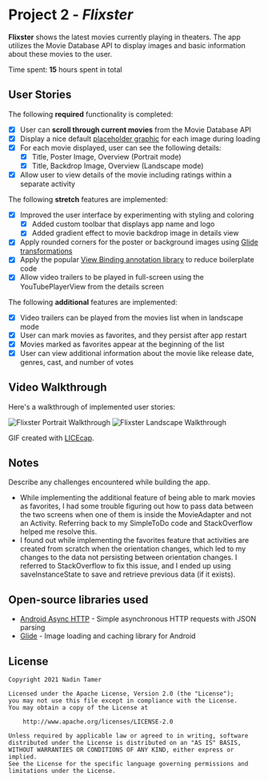 # Project 2 - *Flixster*

**Flixster** shows the latest movies currently playing in theaters. The app utilizes the Movie Database API to display images and basic information about these movies to the user.

Time spent: **15** hours spent in total

## User Stories

The following **required** functionality is completed:

* [X] User can **scroll through current movies** from the Movie Database API
* [X] Display a nice default [placeholder graphic](https://guides.codepath.org/android/Displaying-Images-with-the-Glide-Library#advanced-usage) for each image during loading
* [X] For each movie displayed, user can see the following details:
  * [X] Title, Poster Image, Overview (Portrait mode)
  * [X] Title, Backdrop Image, Overview (Landscape mode)
* [X] Allow user to view details of the movie including ratings within a separate activity

The following **stretch** features are implemented:

* [X] Improved the user interface by experimenting with styling and coloring
  * [X] Added custom toolbar that displays app name and logo
  * [X] Added gradient effect to movie backdrop image in details view
* [X] Apply rounded corners for the poster or background images using [Glide transformations](https://guides.codepath.org/android/Displaying-Images-with-the-Glide-Library#transformations)
* [X] Apply the popular [View Binding annotation library](http://guides.codepath.org/android/Reducing-View-Boilerplate-with-ViewBinding) to reduce boilerplate code
* [X] Allow video trailers to be played in full-screen using the YouTubePlayerView from the details screen

The following **additional** features are implemented:

* [X] Video trailers can be played from the movies list when in landscape mode
* [X] User can mark movies as favorites, and they persist after app restart
* [X] Movies marked as favorites appear at the beginning of the list
* [X] User can view additional information about the movie like release date, genres, cast, and number of votes

## Video Walkthrough

Here's a walkthrough of implemented user stories:

<img src='https://i.imgur.com/e1SXeth.gif' title='Flixster Portrait Walkthrough' width='' alt='Flixster Portrait Walkthrough' />
<img src='https://i.imgur.com/QJKgFAO.gif' title='Flixster Landscape Walkthrough' width='' alt='Flixster Landscape Walkthrough' />

GIF created with [LICEcap](https://www.cockos.com/licecap/).

## Notes

Describe any challenges encountered while building the app.

* While implementing the additional feature of being able to mark movies as favorites, I had some trouble figuring out how to pass data between the two screens when one of them is inside the MovieAdapter and not an Activity. Referring back to my SimpleToDo code and StackOverflow helped me resolve this.
* I found out while implementing the favorites feature that activities are created from scratch when the orientation changes, which led to my changes to the data not persisting between orientation changes. I referred to StackOverflow to fix this issue, and I ended up using saveInstanceState to save and retrieve previous data (if it exists).

## Open-source libraries used

- [Android Async HTTP](https://github.com/loopj/android-async-http) - Simple asynchronous HTTP requests with JSON parsing
- [Glide](https://github.com/bumptech/glide) - Image loading and caching library for Android

## License

    Copyright 2021 Nadin Tamer

    Licensed under the Apache License, Version 2.0 (the "License");
    you may not use this file except in compliance with the License.
    You may obtain a copy of the License at

        http://www.apache.org/licenses/LICENSE-2.0

    Unless required by applicable law or agreed to in writing, software
    distributed under the License is distributed on an "AS IS" BASIS,
    WITHOUT WARRANTIES OR CONDITIONS OF ANY KIND, either express or implied.
    See the License for the specific language governing permissions and
    limitations under the License.
